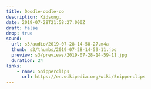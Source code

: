 ```yaml
---
title: Doodle-oodle-oo
description: Kidsong.
date: 2019-07-28T21:58:27.000Z
draft: false
drop: true
sound:
  url: s3/audio/2019-07-28-14-58-27.m4a
  thumb: s3/thumbs/2019-07-28-14-59-11.jpg
  preview: s3/previews/2019-07-28-14-59-11.jpg
  duration: 24
links:
    - name: Snipperclips
      url: https://en.wikipedia.org/wiki/Snipperclips
---
```

